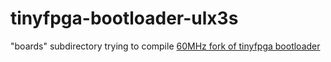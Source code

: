 # tinyfpga-bootloader-ulx3s

"boards" subdirectory trying to compile
[60MHz fork of tinyfpga bootloader](https://github.com/phdussud/TinyFPGA-Bootloader)
